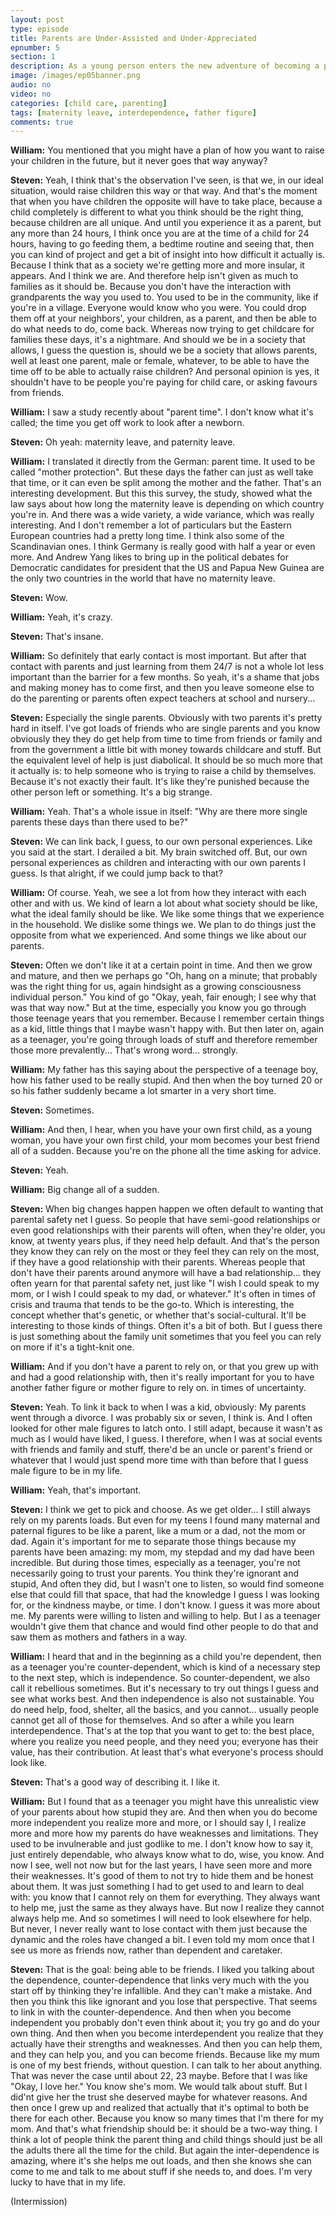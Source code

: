 ```yaml
---
layout: post
type: episode
title: Parents are Under-Assisted and Under-Appreciated
epnumber: 5
section: 1
description: As a young person enters the new adventure of becoming a parent, they are confronted with challenges they can never be truly prepared for, no matter how much knowledge they acquired beforehand. Making mistakes and learning from them in practise seems to be the only way for us to progress, be it as children or as parents.
image: /images/ep05banner.png
audio: no
video: no
categories: [child care, parenting]
tags: [maternity leave, interdependence, father figure]
comments: true
---
```

<p><b>William:</b> You
mentioned that you might have a plan of
how you want to raise your children in
the future, but it never goes that way
anyway?
</p>

<p><b>Steven:</b> Yeah, I think that's the
observation I've seen, is that we, in our ideal situation, would raise
children this way or that way. And that's
the moment that when you have
children the opposite will have to take
place, because a child completely is
different to what you think should be
the right thing, because children are all
unique. And until you experience it as a
parent, but any more than 24 hours, I
think once you are at the time of a
child for 24 hours, having to go feeding
them, a bedtime routine and seeing that,
then you can kind of project and get a
bit of insight into how difficult it
actually is. Because I think that as a
society we're getting more and more
insular, it appears. And I think we
are. And therefore help isn't given as
much to families as it should be. Because
you don't have the interaction with
grandparents the way you used to. You
used to be in the community, like if
you're in a village. Everyone would know who you were. You could drop
them off at your neighbors',
your children, as a parent, and then be
able to do what needs to do, come back.
Whereas now trying to get childcare for
families these days, it's a nightmare. And
should we be in a society that allows, I
guess the question is, should we be a society that allows parents,
well at least one parent, male or
female, whatever, to be able to have the
time off to be able to actually raise
children? And personal opinion is yes, it
shouldn't have to be people you're
paying for child care, or asking favours
from friends.
</p>

<p><b>William:</b> I
saw a study recently about "parent time". I
don't know what it's called; the time
you get off work to look after a newborn.
</p>

<p><b>Steven:</b> Oh yeah: maternity leave, and
paternity leave.
</p>

<p><b>William:</b> I translated
it directly from the German: parent
time. It used to be called "mother
protection". But these days the father
can just as well take that time, or it
can even be split among the mother and
the father. That's an interesting
development. But this this survey, the
study, showed what the law says about how
long the maternity leave is depending on
which country you're in. And there was a
wide variety, a wide variance, which was
really interesting. And I don't remember
a lot of particulars but the Eastern
European countries had a pretty long
time. I think also some of the
Scandinavian ones. I think Germany is
really good with half a year or even
more. And Andrew Yang likes to bring up
in the political
debates for Democratic candidates for
president that the US and Papua New
Guinea are the only two countries in the
world that have no maternity leave.
</p>

<p><b>Steven:</b> Wow.
</p>

<p><b>William:</b> Yeah, it's crazy.
</p>

<p><b>Steven:</b> That's insane.
</p>

<p><b>William:</b> So definitely that early contact is most
important. But after that contact with
parents and just learning from them 24/7
is not a whole lot less important than
the barrier for a few months. So yeah,
it's a shame that jobs and making money
has to come first, and then you leave
someone else to do the parenting or
parents often expect teachers at school
and nursery...
</p>

<p><b>Steven:</b> Especially the single
parents. Obviously with two
parents it's pretty hard in itself. I've
got loads of friends who are single
parents and you know obviously they they
do get help from time to time from
friends or family and from the
government a little bit with money
towards childcare and stuff. But the
equivalent level of help is just
diabolical. It should be so much more
that it actually is: to help someone
who is trying to raise a child by
themselves. Because it's not exactly
their fault.
It's like they're punished because the
other person left or something. It's a big strange.
</p>

<p><b>William:</b> Yeah. That's a whole issue in itself: "Why are
there more single parents these days
than there used to be?"
</p>

<p><b>Steven:</b> We can link back, I guess, to our own personal experiences.
Like you said at
the start. I derailed a bit. My
brain switched off. But, our own personal experiences
as children and interacting with our own
parents I guess. Is that alright, if we could
jump back to that?
</p>

<p><b>William:</b> Of course. Yeah, we see
a lot from how they interact with each
other and with us. We kind of learn a
lot about what society should be like,
what the ideal family should be like. We
like
some things that we experience in the
household. We dislike some things we. We
plan to do things just the opposite from
what we experienced. And some things
we like about our parents.
</p>

<p><b>Steven:</b> Often we don't like it at a certain
point in time. And then we grow and
mature, and then we perhaps go "Oh,
hang on a minute; that probably was the
right thing for us, again hindsight as a
growing consciousness individual person."
You kind of go "Okay, yeah, fair enough; I
see why that was that way now." But at the
time, especially you know you go through
those teenage years that you remember.
Because I remember certain things as a kid,
little things that I
maybe wasn't happy with. But then later
on, again as a teenager, you're going through
loads of stuff and therefore remember
those more prevalently... That's wrong
word... strongly.
</p>

<p><b>William:</b> My father has this saying about the
perspective of a teenage boy, how his
father used to be really stupid. And then
when the boy turned 20 or so his father
suddenly became a lot smarter in a very
short time.
</p>

<p><b>Steven:</b> Sometimes.
</p>

<p><b>William:</b> And then, I
hear, when you have your own first child,
as a young woman, you have
your own first child, your mom
becomes your best friend all of a sudden.
Because you're on the phone all the time
asking for advice.
</p>

<p><b>Steven:</b> Yeah.
</p>

<p><b>William:</b> Big change all of
a sudden.
</p>

<p><b>Steven:</b> When big
changes happen happen we often
default to wanting that parental
safety net I guess. So people that have
semi-good
relationships or even good relationships
with their parents will often, when
they're older, you know, at twenty
years plus, if they need help
default. And that's the person they know
they can rely on the most or they feel
they can rely on the most,
if they have a good relationship with
their parents. Whereas people that don't
have their parents
around anymore will have a bad
relationship...
they often yearn for that parental
safety net, just like "I wish I could
speak to my mom, or I wish I could speak to
my dad, or whatever." It's often in
times of crisis and trauma that tends to
be the go-to. Which is interesting, the concept whether that's
genetic, or whether that's
social-cultural. It'll be interesting to those kinds of things. Often it's a bit of both.
But I
guess there is just something about the
family unit sometimes that you feel you
can rely on more if it's a tight-knit
one.
</p>

<p><b>William:</b> And if you don't have a parent
to rely on, or that you grew up with and
had a good relationship with, then it's
really important for you to have another
father figure or mother figure to rely on.
in times of uncertainty.
</p>

<p><b>Steven:</b> Yeah. To link it back to when I was a kid, obviously:
My parents
went through a divorce. I
was probably six or seven, I think is. And I
often looked for other male figures to
latch onto.
I still adapt, because it wasn't as much as I would have liked, I guess.
I therefore, when
I was at social events with friends and
family and stuff, there'd be
an uncle or parent's friend or whatever that
I would just spend more time with than
before that I guess male figure to be in
my life.
</p>

<p><b>William:</b> Yeah, that's important.
</p>

<p><b>Steven:</b> I think we get to pick and choose. As
we get older... I still
always rely on my parents loads. But even
for my teens I found many maternal and
paternal figures to be like a parent,
like a mum or a dad, not the mom or
dad. Again it's important for me to
separate those things because my parents
have been amazing: my mom, my stepdad
and my dad have been incredible. But
during those times, especially as a
teenager, you're not necessarily going to trust
your parents.
You think they're ignorant and stupid,
And often they did, but I wasn't one to listen,
so would find someone else that could
fill that space, that had the
knowledge I guess I was looking for, or
the kindness maybe, or time. I don't know. I guess it was more
about me.
My parents
were willing to listen and willing to help.
But I as a teenager wouldn't give them
that chance and would find other people to
do that and saw them as
mothers and fathers in a way.
</p>

<p><b>William:</b> I heard
that and in the beginning as a child
you're dependent, then as a teenager you're
counter-dependent, which is kind of a
necessary step to the next step,
which is independence. So counter-dependent, we
also call it rebellious sometimes.
But it's necessary to try out things I
guess and see what works best. And then
independence is also not sustainable. You
do need help,
food, shelter, all the basics, and you
cannot... usually people cannot get all
of those for themselves. And so after a while you
learn interdependence. That's at the
top that you want to get to: the best place,
where you realize you need people, and
they need you; everyone has their value,
has their contribution. At least
that's what everyone's process should
look like.
</p>

<p><b>Steven:</b> That's a good way of describing it. I like it.
</p>

<p><b>William:</b> But I found that as a
teenager you might have this unrealistic
view of your parents about how stupid
they are. And then when you do
become more independent you realize more
and more, or I should say I, I realize
more and more how my parents do have
weaknesses and limitations. They used to
be invulnerable and just godlike to me. I
don't know how to say it, just entirely
dependable, who always know what to do,
wise, you know. And now I see, well not now
but for the last years, I have seen more
and more their weaknesses. It's good of them
to not try to hide them and be honest
about them. It was just
something I had to get used to and learn
to deal with: you know that I cannot rely
on them for everything. They always want
to help me, just the same as they always
have.
But now I realize they cannot always
help me. And so sometimes I will need to
look elsewhere for help. But never, I
never really
want to lose contact with them just
because the dynamic and the roles have
changed a bit. I even told my mom
once that I see us more as friends now,
rather than dependent and caretaker.
</p>

<p><b>Steven:</b> That is the goal:
being able to be friends.
I liked you
talking about the dependence, counter-dependence that links very much with the
you start off by thinking they're infallible. And they can't make a
mistake. And then you think this like
ignorant and you lose that
perspective. That seems to link in with the counter-dependence. And then when you become
independent you probably don't even
think about it; you try go and do your
own thing. And then when you become
interdependent you realize that they
actually have their strengths and
weaknesses. And then you can help them,
and they can help you, and you can become
friends. Because like my mum is one of my best
friends, without question. I
can talk to her about anything. That was
never the case until about 22, 23 maybe.
Before that I was like "Okay, I love her." You
know she's mom. We would talk about stuff. But
I did'nt
give her the trust she deserved maybe
for whatever reasons. And then once I grew up and realized that
actually that it's optimal to both be
there for each other. Because you know
so many times that I'm there for my mom.
And that's what friendship should
be: it should be a two-way thing. I think
a lot of people think the parent thing
and child things should just be all the
adults there all the time for the child.
But again the inter-dependence is amazing, where it's
she helps me out loads, and
then she knows she can come to me and talk
to me about stuff if she needs to, and
does. I'm very lucky to have that in my life.
</p>

(Intermission)